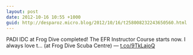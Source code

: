 ```yaml
---
layout: post
date: 2012-10-16 10:55 +1000
guid: http://desparoz.micro.blog/2012/10/16/t258008232243650560.html
---
```

PADI IDC at Frog Dive completed! The EFR Instructor Course starts now. I always love t... (at Frog Dive Scuba Centre) — [t.co/9TkLajoQ](http://t.co/9TkLajoQ)
